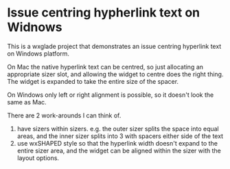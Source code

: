 Issue centring hypherlink text on Widnows
=========================================

This is a wxglade project that demonstrates an issue centring hyperlink text on Windows platform.

On Mac the native hyperlink text can be centred, so just allocating an appropriate sizer slot, 
and allowing the widget to centre does the right thing.
The widget is expanded to take the entire size of the spacer.

On Windows only left or right alignment is possible, so it doesn't look the same as Mac.

There are 2 work-arounds I can think of.

1. have sizers within sizers.  e.g. the outer sizer splits the space into equal areas, and the inner sizer splits into 3 with spacers either side of the text
2. use wxSHAPED style so that the hyperlink width doesn't expand to the entire sizer area, and the widget can be aligned within the sizer with the layout options.
